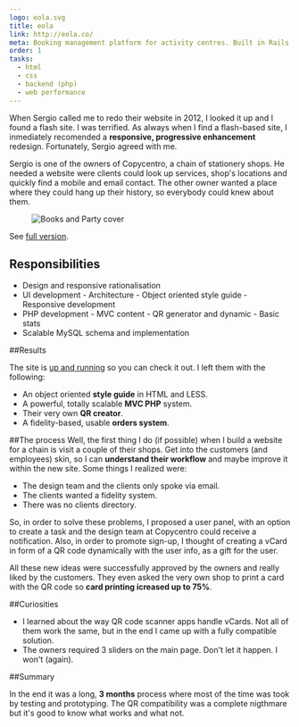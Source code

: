 ```yaml
---
logo: eola.svg
title: eola
link: http://eola.co/
meta: Booking management platform for activity centres. Built in Rails and React. Built UX, UI and frontend through a pattern library both static and in Storybook, partnering with business needs and customer feedback.
order: 1
tasks:
  - html
  - css
  - backend (php)
  - web performance
---
```


When Sergio called me to redo their website in 2012, I looked it up and I found a flash site. I was terrified. As always when I find a flash-based site, I inmediately recomended a **responsive, progressive enhancement** redesign. Fortunately, Sergio agreed with me.

Sergio is one of the owners of Copycentro, a chain of stationery shops. He needed a website were clients could look up services, shop's locations and quickly find a mobile and email contact. The other owner wanted a place where they could hang up their history, so everybody could knew about them.

<figure>
<picture>
	<!--[if IE 9]><video style="display: none;"><![endif]-->
	<source srcset="/images/cover/large/copycentro.jpg" media="(min-width: 1100px)">
	<source srcset="/images/cover/big/copycentro.jpg, /images/cover/large/copycentro.jpg 2x" media="(min-width: 400px)">
	<source srcset="/images/cover/small/copycentro.jpg, /images/cover/medium/copycentro.jpg 2x">
	<!--[if IE 9]></video><![endif]-->
	<img srcset="/images/cover/small/copycentro.jpg, /images/cover/medium/copycentro.jpg 2x" alt="Books and Party cover">
</picture>
</figure>
<figcaption>
	See <a target="_blank" href="/images/cover/enormous/copycentro.jpg">full version</a>.
</figcaption>

## Responsibilities

- Design and responsive rationalisation
- UI development - Architecture - Object oriented style guide - Responsive development
- PHP development - MVC content - QR generator and dynamic - Basic stats
- Scalable MySQL schema and implementation

##Results

The site is [up and running](http://copycentro.com) so you can check it out. I left them with the following:

- An object oriented **style guide** in HTML and LESS.
- A powerful, totally scalable **MVC PHP** system.
- Their very own **QR creator**.
- A fidelity-based, usable **orders system**.

##The process
Well, the first thing I do (if possible) when I build a website for a chain is visit a couple of their shops. Get into the customers (and employees) skin, so I can **understand their workflow**
and maybe improve it within the new site. Some things I realized were:

- The design team and the clients only spoke via email.
- The clients wanted a fidelity system.
- There was no clients directory.

So, in order to solve these problems, I proposed a user panel, with an option to create a task and the design team at Copycentro could receive a notification. Also, in order to promote sign-up, I thought of creating a vCard in form of a QR code dynamically with the user info, as a gift for the user.

All these new ideas were successfully approved by the owners and really liked by the customers. They even asked the very own shop to print a card with the QR code so **card printing icreased up to 75%**.

##Curiosities

- I learned about the way QR code scanner apps handle vCards. Not all of them work the same, but in the end I came up with a fully compatible solution.
- The owners required 3 sliders on the main page. Don't let it happen. I won't (again).

##Summary

In the end it was a long, **3 months** process where most of the time was took by testing and prototyping. The QR compatibility was a complete nigthmare but it's good to know what works and what not.
